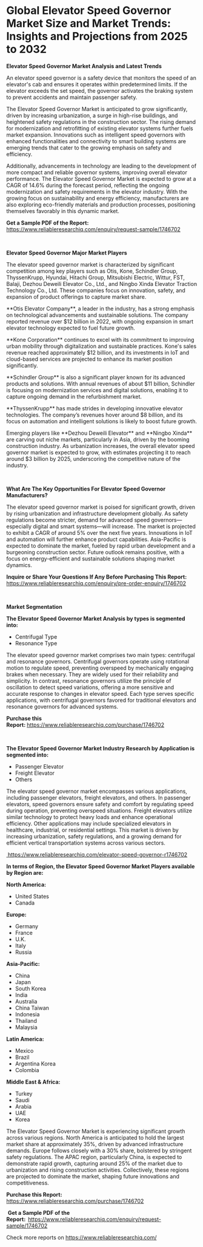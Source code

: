 <p><h1>Global Elevator Speed Governor Market Size and Market Trends: Insights and Projections from 2025 to 2032</h1></p><p><strong>Elevator Speed Governor Market Analysis and Latest Trends</strong></p>
<p><p>An elevator speed governor is a safety device that monitors the speed of an elevator's cab and ensures it operates within predetermined limits. If the elevator exceeds the set speed, the governor activates the braking system to prevent accidents and maintain passenger safety. </p><p>The Elevator Speed Governor Market is anticipated to grow significantly, driven by increasing urbanization, a surge in high-rise buildings, and heightened safety regulations in the construction sector. The rising demand for modernization and retrofitting of existing elevator systems further fuels market expansion. Innovations such as intelligent speed governors with enhanced functionalities and connectivity to smart building systems are emerging trends that cater to the growing emphasis on safety and efficiency. </p><p>Additionally, advancements in technology are leading to the development of more compact and reliable governor systems, improving overall elevator performance. The Elevator Speed Governor Market is expected to grow at a CAGR of 14.6% during the forecast period, reflecting the ongoing modernization and safety requirements in the elevator industry. With the growing focus on sustainability and energy efficiency, manufacturers are also exploring eco-friendly materials and production processes, positioning themselves favorably in this dynamic market.</p></p>
<p><strong>Get a Sample PDF of the Report:&nbsp;</strong> <a href="https://www.reliableresearchiq.com/enquiry/request-sample/1746702?utm_campaign=2282&utm_medium=2&utm_source=Github&utm_content=ia&utm_term=09042025&utm_id=elevator-speed-governor">https://www.reliableresearchiq.com/enquiry/request-sample/1746702</a></p>
<p>&nbsp;</p>
<p><strong>Elevator Speed Governor Major Market Players</strong></p>
<p><p>The elevator speed governor market is characterized by significant competition among key players such as Otis, Kone, Schindler Group, ThyssenKrupp, Hyundai, Hitachi Group, Mitsubishi Electric, Wittur, FST, Balaji, Dezhou Deweili Elevator Co., Ltd., and Ningbo Xinda Elevator Traction Technology Co., Ltd. These companies focus on innovation, safety, and expansion of product offerings to capture market share.</p><p>**Otis Elevator Company**, a leader in the industry, has a strong emphasis on technological advancements and sustainable solutions. The company reported revenue over $12 billion in 2022, with ongoing expansion in smart elevator technology expected to fuel future growth.</p><p>**Kone Corporation** continues to excel with its commitment to improving urban mobility through digitalization and sustainable practices. Kone's sales revenue reached approximately $12 billion, and its investments in IoT and cloud-based services are projected to enhance its market position significantly.</p><p>**Schindler Group** is also a significant player known for its advanced products and solutions. With annual revenues of about $11 billion, Schindler is focusing on modernization services and digital solutions, enabling it to capture ongoing demand in the refurbishment market.</p><p>**ThyssenKrupp** has made strides in developing innovative elevator technologies. The company’s revenues hover around $8 billion, and its focus on automation and intelligent solutions is likely to boost future growth.</p><p>Emerging players like **Dezhou Deweili Elevator** and **Ningbo Xinda** are carving out niche markets, particularly in Asia, driven by the booming construction industry. As urbanization increases, the overall elevator speed governor market is expected to grow, with estimates projecting it to reach around $3 billion by 2025, underscoring the competitive nature of the industry.</p></p>
<p>&nbsp;</p>
<p><strong>What Are The Key Opportunities For Elevator Speed Governor Manufacturers?</strong></p>
<p><p>The elevator speed governor market is poised for significant growth, driven by rising urbanization and infrastructure development globally. As safety regulations become stricter, demand for advanced speed governors—especially digital and smart systems—will increase. The market is projected to exhibit a CAGR of around 5% over the next five years. Innovations in IoT and automation will further enhance product capabilities. Asia-Pacific is expected to dominate the market, fueled by rapid urban development and a burgeoning construction sector. Future outlook remains positive, with a focus on energy-efficient and sustainable solutions shaping market dynamics.</p></p>
<p><strong>Inquire or Share Your Questions If Any Before Purchasing This Report:</strong> <a href="https://www.reliableresearchiq.com/enquiry/pre-order-enquiry/1746702?utm_campaign=2282&utm_medium=2&utm_source=Github&utm_content=ia&utm_term=09042025&utm_id=elevator-speed-governor">https://www.reliableresearchiq.com/enquiry/pre-order-enquiry/1746702</a></p>
<p>&nbsp;</p>
<p><strong>Market Segmentation</strong></p>
<p><strong>The Elevator Speed Governor Market Analysis by types is segmented into:</strong></p>
<p><ul><li>Centrifugal Type</li><li>Resonance Type</li></ul></p>
<p><p>The elevator speed governor market comprises two main types: centrifugal and resonance governors. Centrifugal governors operate using rotational motion to regulate speed, preventing overspeed by mechanically engaging brakes when necessary. They are widely used for their reliability and simplicity. In contrast, resonance governors utilize the principle of oscillation to detect speed variations, offering a more sensitive and accurate response to changes in elevator speed. Each type serves specific applications, with centrifugal governors favored for traditional elevators and resonance governors for advanced systems.</p></p>
<p><strong>Purchase this Report:&nbsp;</strong><a href="https://www.reliableresearchiq.com/purchase/1746702?utm_campaign=2282&utm_medium=2&utm_source=Github&utm_content=ia&utm_term=09042025&utm_id=elevator-speed-governor">https://www.reliableresearchiq.com/purchase/1746702</a></p>
<p>&nbsp;</p>
<p><strong>The Elevator Speed Governor Market Industry Research by Application is segmented into:</strong></p>
<p><ul><li>Passenger Elevator</li><li>Freight Elevator</li><li>Others</li></ul></p>
<p><p>The elevator speed governor market encompasses various applications, including passenger elevators, freight elevators, and others. In passenger elevators, speed governors ensure safety and comfort by regulating speed during operation, preventing overspeed situations. Freight elevators utilize similar technology to protect heavy loads and enhance operational efficiency. Other applications may include specialized elevators in healthcare, industrial, or residential settings. This market is driven by increasing urbanization, safety regulations, and a growing demand for efficient vertical transportation systems across various sectors.</p></p>
<p><a href="https://www.reliableresearchiq.com/elevator-speed-governor-r1746702?utm_campaign=2282&utm_medium=2&utm_source=Github&utm_content=ia&utm_term=09042025&utm_id=elevator-speed-governor">&nbsp;https://www.reliableresearchiq.com/elevator-speed-governor-r1746702</a></p>
<p><strong>In terms of Region, the Elevator Speed Governor Market Players available by Region are:</strong></p>
<p>
    <p> <strong> North America: </strong>
        <ul>
            <li>United States</li>
            <li>Canada</li>
        </ul>
        </p> 
    <p> <strong> Europe: </strong>
        <ul>
            <li>Germany</li>
            <li>France</li>
            <li>U.K.</li>
            <li>Italy</li>
            <li>Russia</li>
        </ul>
        </p> 
    <p> <strong> Asia-Pacific: </strong>
        <ul>
            <li>China</li>
            <li>Japan</li>
            <li>South Korea</li>
            <li>India</li>
            <li>Australia</li>
            <li>China Taiwan</li>
            <li>Indonesia</li>
            <li>Thailand</li>
            <li>Malaysia</li>
        </ul>
        </p> 
    <p> <strong> Latin America: </strong>
        <ul>
            <li>Mexico</li>
            <li>Brazil</li>
            <li>Argentina Korea</li>
            <li>Colombia</li>
        </ul>
        </p> 
    <p> <strong> Middle East & Africa: </strong>
        <ul>
            <li>Turkey</li>
            <li>Saudi</li>
            <li>Arabia</li>
            <li>UAE</li>
            <li>Korea</li>
        </ul>
    </p>
    </p>
<p><p>The Elevator Speed Governor Market is experiencing significant growth across various regions. North America is anticipated to hold the largest market share at approximately 35%, driven by advanced infrastructure demands. Europe follows closely with a 30% share, bolstered by stringent safety regulations. The APAC region, particularly China, is expected to demonstrate rapid growth, capturing around 25% of the market due to urbanization and rising construction activities. Collectively, these regions are projected to dominate the market, shaping future innovations and competitiveness.</p></p>
<p><strong>Purchase this Report: </strong><a href="https://www.reliableresearchiq.com/purchase/1746702?utm_campaign=2282&utm_medium=2&utm_source=Github&utm_content=ia&utm_term=09042025&utm_id=elevator-speed-governor">https://www.reliableresearchiq.com/purchase/1746702</a></p>
<p>&nbsp;<strong>Get a Sample PDF of the Report:&nbsp;&nbsp;</strong><a href="https://www.reliableresearchiq.com/enquiry/request-sample/1746702?utm_campaign=2282&utm_medium=2&utm_source=Github&utm_content=ia&utm_term=09042025&utm_id=elevator-speed-governor">https://www.reliableresearchiq.com/enquiry/request-sample/1746702</a></p>
<p><strong></strong></p>
<p>Check more reports on <a href="https://www.reliableresearchiq.com/?utm_campaign=2282&utm_medium=2&utm_source=Github&utm_content=ia&utm_term=09042025&utm_id=elevator-speed-governor">https://www.reliableresearchiq.com/</a></p>